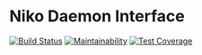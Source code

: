 # Niko Daemon Interface #

[![Build Status](https://travis-ci.org/CoinBub/daemon-interface-niko.svg?branch=master)](https://travis-ci.org/CoinBub/daemon-interface-niko) [![Maintainability](https://api.codeclimate.com/v1/badges/7007086adfcbd4a144b1/maintainability)](https://codeclimate.com/github/CoinBub/daemon-interface-niko/maintainability) [![Test Coverage](https://api.codeclimate.com/v1/badges/7007086adfcbd4a144b1/test_coverage)](https://codeclimate.com/github/CoinBub/daemon-interface-niko/test_coverage)
